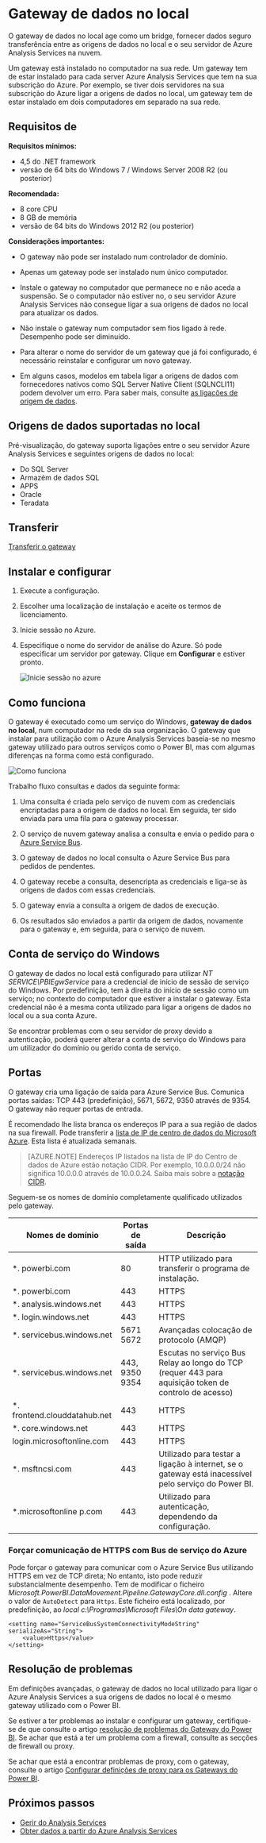 <properties
   pageTitle="O gateway de dados no local | Microsoft Azure"
   description="Um gateway no local é necessário caso o seu servidor do Analysis Services no Azure irá ligar a origens de dados no local."
   services="analysis-services"
   documentationCenter=""
   authors="minewiskan"
   manager="erikre"
   editor=""
   tags=""/>
<tags
   ms.service="analysis-services"
   ms.devlang="NA"
   ms.topic="article"
   ms.tgt_pltfrm="NA"
   ms.workload="na"
   ms.date="10/24/2016"
   ms.author="owend"/>

# <a name="on-premises-data-gateway"></a>Gateway de dados no local

O gateway de dados no local age como um bridge, fornecer dados seguro transferência entre as origens de dados no local e o seu servidor de Azure Analysis Services na nuvem.

Um gateway está instalado no computador na sua rede. Um gateway tem de estar instalado para cada server Azure Analysis Services que tem na sua subscrição do Azure. Por exemplo, se tiver dois servidores na sua subscrição do Azure ligar a origens de dados no local, um gateway tem de estar instalado em dois computadores em separado na sua rede.

## <a name="requirements"></a>Requisitos de

**Requisitos mínimos:**

- 4,5 do .NET framework
- versão de 64 bits do Windows 7 / Windows Server 2008 R2 (ou posterior)

**Recomendada:**

- 8 core CPU
- 8 GB de memória
- versão de 64 bits do Windows 2012 R2 (ou posterior)

**Considerações importantes:**

- O gateway não pode ser instalado num controlador de domínio.

- Apenas um gateway pode ser instalado num único computador.

- Instale o gateway no computador que permanece no e não aceda a suspensão. Se o computador não estiver no, o seu servidor Azure Analysis Services não consegue ligar a sua origens de dados no local para atualizar os dados.

- Não instale o gateway num computador sem fios ligado à rede. Desempenho pode ser diminuído.

- Para alterar o nome do servidor de um gateway que já foi configurado, é necessário reinstalar e configurar um novo gateway.

- Em alguns casos, modelos em tabela ligar a origens de dados com fornecedores nativos como SQL Server Native Client (SQLNCLI11) podem devolver um erro. Para saber mais, consulte [as ligações de origem de dados](analysis-services-datasource.md).

## <a name="supported-on-premises-data-sources"></a>Origens de dados suportadas no local
Pré-visualização, do gateway suporta ligações entre o seu servidor Azure Analysis Services e seguintes origens de dados no local:

- Do SQL Server
- Armazém de dados SQL
- APPS
- Oracle
- Teradata


## <a name="download"></a>Transferir
 [Transferir o gateway](https://aka.ms/azureasgateway)


## <a name="install-and-configure"></a>Instalar e configurar

1. Execute a configuração.

2. Escolher uma localização de instalação e aceite os termos de licenciamento.

3. Inicie sessão no Azure.

4. Especifique o nome do servidor de análise do Azure. Só pode especificar um servidor por gateway. Clique em **Configurar** e estiver pronto.

    ![Inicie sessão no azure](./media\analysis-services-gateway\aas-gateway-configure-server.png)


## <a name="how-it-works"></a>Como funciona
O gateway é executado como um serviço do Windows, **gateway de dados no local**, num computador na rede da sua organização. O gateway que instalar para utilização com o Azure Analysis Services baseia-se no mesmo gateway utilizado para outros serviços como o Power BI, mas com algumas diferenças na forma como está configurado.

![Como funciona](./media/analysis-services-gateway/aas-gateway-how-it-works.png)

Trabalho fluxo consultas e dados da seguinte forma:

1.  Uma consulta é criada pelo serviço de nuvem com as credenciais encriptadas para a origem de dados no local. Em seguida, ter sido enviada para uma fila para o gateway processar.

2.  O serviço de nuvem gateway analisa a consulta e envia o pedido para o [Azure Service Bus](https://azure.microsoft.com/documentation/services/service-bus/).

3.  O gateway de dados no local consulta o Azure Service Bus para pedidos de pendentes.

4.  O gateway recebe a consulta, desencripta as credenciais e liga-se às origens de dados com essas credenciais.

5.  O gateway envia a consulta a origem de dados de execução.

6.  Os resultados são enviados a partir da origem de dados, novamente para o gateway e, em seguida, para o serviço de nuvem.

## <a name="windows-service-account"></a>Conta de serviço do Windows

O gateway de dados no local está configurado para utilizar *NT SERVICE\PBIEgwService* para a credencial de início de sessão de serviço do Windows. Por predefinição, tem à direita do início de sessão como um serviço; no contexto do computador que estiver a instalar o gateway. Esta credencial não é a mesma conta utilizado para ligar a origens de dados no local ou a sua conta Azure.  

Se encontrar problemas com o seu servidor de proxy devido a autenticação, poderá querer alterar a conta de serviço do Windows para um utilizador do domínio ou gerido conta de serviço.

## <a name="ports"></a>Portas

O gateway cria uma ligação de saída para Azure Service Bus. Comunica portas saídas: TCP 443 (predefinição), 5671, 5672, 9350 através de 9354.  O gateway não requer portas de entrada.

É recomendado lhe lista branca os endereços IP para a sua região de dados na sua firewall. Pode transferir a [lista de IP de centro de dados do Microsoft Azure](https://www.microsoft.com/download/details.aspx?id=41653). Esta lista é atualizada semanais.

> [AZURE.NOTE]  Endereços IP listados na lista de IP do Centro de dados de Azure estão notação CIDR. Por exemplo, 10.0.0.0/24 não significa 10.0.0.0 através de 10.0.0.24. Saiba mais sobre a [notação CIDR](http://whatismyipaddress.com/cidr).

Seguem-se os nomes de domínio completamente qualificado utilizados pelo gateway.

|Nomes de domínio|Portas de saída|Descrição|
|---|---|---|
|*. powerbi.com|80|HTTP utilizado para transferir o programa de instalação.|
|*. powerbi.com|443|HTTPS|
|*. analysis.windows.net|443|HTTPS|
|*. login.windows.net|443|HTTPS|
|*. servicebus.windows.net|5671 5672|Avançadas colocação de protocolo (AMQP)|
|*. servicebus.windows.net|443, 9350 9354|Escutas no serviço Bus Relay ao longo do TCP (requer 443 para aquisição token de controlo de acesso)|
|*. frontend.clouddatahub.net|443|HTTPS|
|*. core.windows.net|443|HTTPS|
|login.microsoftonline.com|443|HTTPS|
|*. msftncsi.com|443|Utilizado para testar a ligação à internet, se o gateway está inacessível pelo serviço do Power BI.|
|*.microsoftonline p.com|443|Utilizado para autenticação, dependendo da configuração.|


### <a name="forcing-https-communication-with-azure-service-bus"></a>Forçar comunicação de HTTPS com Bus de serviço do Azure

Pode forçar o gateway para comunicar com o Azure Service Bus utilizando HTTPS em vez de TCP direta; No entanto, isto pode reduzir substancialmente desempenho. Tem de modificar o ficheiro *Microsoft.PowerBI.DataMovement.Pipeline.GatewayCore.dll.config* . Altere o valor de `AutoDetect` para `Https`. Este ficheiro está localizado, por predefinição, ao *local c:\Programas\Microsoft Files\On data gateway*.

```
<setting name="ServiceBusSystemConnectivityModeString" serializeAs="String">
    <value>Https</value>
</setting>
```


## <a name="troubleshooting"></a>Resolução de problemas
Em definições avançadas, o gateway de dados no local utilizado para ligar o Azure Analysis Services a sua origens de dados no local é o mesmo gateway utilizado com o Power BI.

Se estiver a ter problemas ao instalar e configurar um gateway, certifique-se de que consulte o artigo [resolução de problemas do Gateway do Power BI](https://powerbi.microsoft.com/documentation/powerbi-gateway-onprem-tshoot/). Se achar que está a ter um problema com a firewall, consulte as secções de firewall ou proxy.

Se achar que está a encontrar problemas de proxy, com o gateway, consulte o artigo [Configurar definições de proxy para os Gateways do Power BI](https://powerbi.microsoft.com/documentation/powerbi-gateway-proxy.md).

## <a name="next-steps"></a>Próximos passos
- [Gerir do Analysis Services](analysis-services-manage.md)
- [Obter dados a partir do Azure Analysis Services](analysis-services-connect.md)
